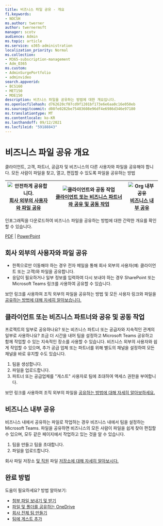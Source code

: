 ```yaml
---
title: 비즈니스 파일 공유 - 개요
f1.keywords:
- NOCSH
ms.author: twerner
author: twernermsft
manager: scotv
audience: Admin
ms.topic: article
ms.service: o365-administration
localization_priority: Normal
ms.collection:
- M365-subscription-management
- Adm_O365
ms.custom:
- AdminSurgePortfolio
- adminvideo
search.appverid:
- BCS160
- MET150
- MOE150
description: 비즈니스 파일을 공유하는 방법에 대한 개요입니다.
ms.openlocfilehash: d762620cf07cd9f1201bf173e6e6aa0c16e050eb
ms.sourcegitcommit: d08fe0282be75483608e96df4e6986d346e97180
ms.translationtype: MT
ms.contentlocale: ko-KR
ms.lasthandoff: 09/12/2021
ms.locfileid: "59188843"
---
```

# <a name="overview-of-sharing-business-files"></a>비즈니스 파일 공유 개요

클라이언트, 고객, 파트너, 공급자 및 비즈니스의 다른 사용자와 파일을 공유해야 합니다. 모든 사람이 파일을 찾고, 열고, 편집할 수 있도록 파일을 공유하는 방법

|![안전하게 공유합니다.](../media/securely-share-file.png)<br/>[회사 외부의 사용자와 파일 공유](#share-a-file-with-someone-outside-of-your-company)|![클라이언트와 공동 작업](../media/share-and-collab-with-partner.png) <br/>[클라이언트 또는 비즈니스 파트너와 공유 및 공동 작업](#share-and-collaborate-with-a-client-or-business-partner) | ![Org 내부 공유](../media/share-inside-your-org.png) <br/>[비즈니스 내부 공유](#share-inside-your-business) |
|--|--|--|

인포그래픽을 다운로드하여 비즈니스 파일을 공유하는 방법에 대한 간략한 개요를 확인할 수 있습니다. 

[PDF](https://go.microsoft.com/fwlink/?linkid=2079435)  |  [PowerPoint](https://go.microsoft.com/fwlink/?linkid=2079438)

## <a name="share-a-file-with-someone-outside-of-your-company"></a>회사 외부의 사용자와 파일 공유

- 한쪽으로만 이동해야 하는 경우 전자 메일을 통해 회사 외부의 사용자(예: 클라이언트 또는 고객)와 파일을 공유합니다.
- 응답이 필요하거나 일부 정보를 입력하여 다시 보내야 하는 경우 SharePoint 또는 Microsoft Teams 링크를 사용하여 공유할 수 있습니다.

보안 링크를 사용하여 [](securely-share-files-externally.md) 조직 외부의 파일을 공유하는 방법 및 모든 사용자 링크와 파일을 [공유하는 방법에 대해 자세히 알아보습니다.](share-files-externally.md)

## <a name="share-and-collaborate-with-a-client-or-business-partner"></a>클라이언트 또는 비즈니스 파트너와 공유 및 공동 작업

프로젝트의 일부로 공유하나요? 또는 비즈니스 파트너 또는 공급자와 지속적인 관계의 일부로 사용하나요? 조금 더 시간을 내어 팀을 설정하고 Microsoft Teams 공유하고 함께 작업할 수 있는 지속적인 장소를 사용할 수 있습니다. 비즈니스 외부의 사용자와 쉽게 작업할 수 있으며, 추가 공급 업체 또는 파트너를 위해 별도의 채널을 설정하여 모든 채널을 바로 유지할 수도 있습니다.

1. 팀을 생성합니다.
1. 파일을 업로드합니다.
1. 파트너 또는 공급업체를 "게스트" 사용자로 팀에 초대하여 액세스 권한을 부여합니다.

보안 링크를 사용하여 조직 외부의 파일을 [공유하는 방법에 대해 자세히 알아보하세요.](securely-share-files-externally.md)

## <a name="share-inside-your-business"></a>비즈니스 내부 공유

비즈니스 내에서 공유하는 파일로 작업하는 경우 비즈니스 내에서 팀을 설정하는 Microsoft Teams. 파일을 공유하면 비즈니스의 모든 사람이 파일을 쉽게 찾아 편집할 수 있으며, 모두 같은 페이지에서 작업하고 있는 것을 알 수 있습니다.

1. 팀을 만들고 팀을 초대합니다.
1. 파일을 업로드합니다.

회사 파일 저장소 [및 직원](files-to-sharepoint.md) 파일 [저장소에 대해 자세히 알아보시다.](files-to-onedrive.md)

## <a name="how-to-get-it-done"></a>완료 방법

도움이 필요하세요? 방법 알아보기:

- [첨부 파일 보내기 및 받기](https://support.microsoft.com/office/sending-and-receiving-attachments-d32cd5ad-c7c5-49df-814d-4c17a5d3beb0)
- [파일 및 폴더를 공유하는 OneDrive](https://support.microsoft.com/office/share-files-and-folders-with-microsoft-365-business-72f26d6c-bf9e-432c-8b96-e3c2437f5b65)
- [회사 전체 팀 만들기](org-wide-team.md)
- [팀에 게스트 추가](https://support.microsoft.com/office/add-guests-to-a-team-in-teams-fccb4fa6-f864-4508-bdde-256e7384a14f)